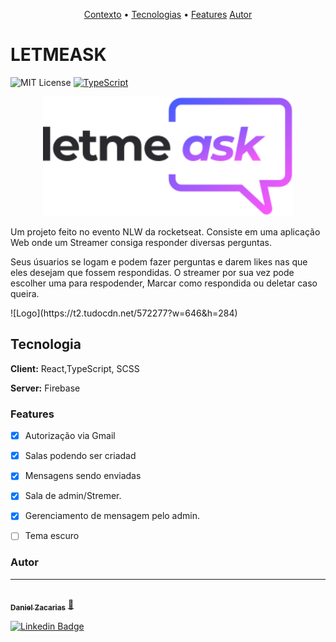 <p align="center">
 <a href="#LETMEASK">Contexto</a> •
 <a href="#tecnologia">Tecnologias</a> • 
 <a href="#features">Features</a>
 <a href="#autor">Autor</a>
</p>

# LETMEASK
![MIT License](https://img.shields.io/apm/l/atomic-design-ui.svg?)
[![TypeScript](https://badges.frapsoft.com/typescript/code/typescript.png?v=101)](https://github.com/ellerbrock/typescript-badges/)
<center><img width="400px" src="./src/assets/images/logo.svg"></center>

<p>Um projeto feito no evento NLW da rocketseat. Consiste em uma aplicação Web 
onde um Streamer consiga responder diversas perguntas.
</p>
<p>
Seus úsuarios se logam e podem fazer perguntas e darem likes nas que eles desejam que fossem respondidas. O streamer por sua vez pode escolher uma para respodender, Marcar como respondida ou deletar caso queira.
</p>
![Logo](https://t2.tudocdn.net/572277?w=646&h=284)

## Tecnologia

**Client:** React,TypeScript, SCSS

**Server:** Firebase

### Features

- [X] Autorização via Gmail
- [X] Salas podendo ser criadad
- [X] Mensagens sendo enviadas
- [X] Sala de admin/Stremer.
- [X] Gerenciamento de mensagem pelo admin.
- [ ] Tema escuro


### Autor
---

<a href="https://blog.rocketseat.com.br/author/thiago/">
 <img style="border-radius: 50%;" src="https://avatars.githubusercontent.com/u/61800105?v=4" width="100px;" alt=""/>
 <br />
 <sub><b>Daniel Zacarias</b></sub></a> <a href="https://github.com/daniel-zacarias" title="Link de perfil">🚀</a>

 [![Linkedin Badge](https://img.shields.io/badge/-Daniel-blue?style=flat-square&logo=Linkedin&logoColor=white&link=https://www.linkedin.com/in/daniel-zacarias-6934571a4)](https://www.linkedin.com/in/daniel-zacarias-6934571a4) 
